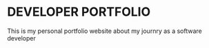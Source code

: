 # DEVELOPER PORTFOLIO

This is my personal portfolio website about my journry as a software developer

